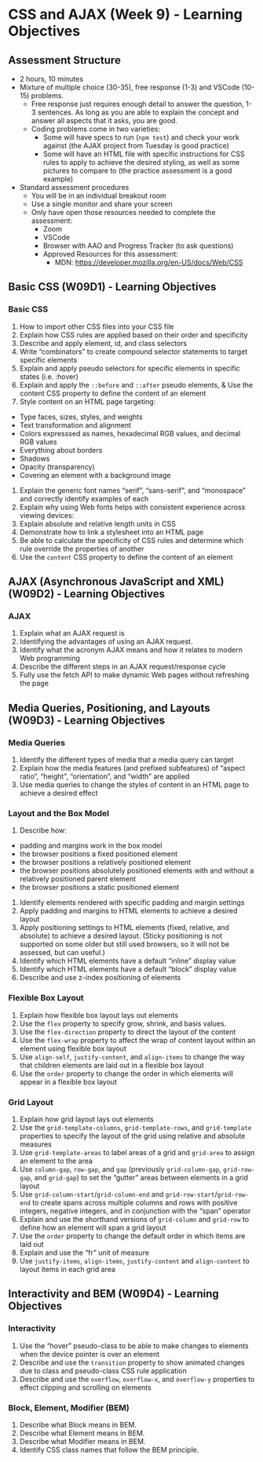 CSS and AJAX (Week 9) - Learning Objectives
===========================================

Assessment Structure
--------------------

-   2 hours, 10 minutes
-   Mixture of multiple choice (30-35), free response (1-3) and VSCode (10-15) problems.
    -   Free response just requires enough detail to answer the question, 1-3 sentences. As long as you are able to explain the concept and answer all aspects that it asks, you are good.
    -   Coding problems come in two varieties:
        -   Some will have specs to run (`npm test`) and check your work against (the AJAX project from Tuesday is good practice)
        -   Some will have an HTML file with specific instructions for CSS rules to apply to achieve the desired styling, as well as some pictures to compare to (the practice assessment is a good example)
-   Standard assessment procedures
    -   You will be in an individual breakout room
    -   Use a single monitor and share your screen
    -   Only have open those resources needed to complete the assessment:
        -   Zoom
        -   VSCode
        -   Browser with AAO and Progress Tracker (to ask questions)
        -   Approved Resources for this assessment:
            -   MDN: https://developer.mozilla.org/en-US/docs/Web/CSS

Basic CSS (W09D1) - Learning Objectives
---------------------------------------

### Basic CSS

1.  How to import other CSS files into your CSS file
2.  Explain how CSS rules are applied based on their order and specificity
3.  Describe and apply element, id, and class selectors
4.  Write “combinators” to create compound selector statements to target specific elements
5.  Explain and apply pseudo selectors for specific elements in specific states (i.e. :hover)
6.  Explain and apply the `::before` and `::after` pseudo elements, & Use the content CSS property to define the content of an element
7.  Style content on an HTML page targeting:

-   Type faces, sizes, styles, and weights
-   Text transformation and alignment
-   Colors expresssed as names, hexadecimal RGB values, and decimal RGB values
-   Everything about borders
-   Shadows
-   Opacity (transparency)
-   Covering an element with a background image

1.  Explain the generic font names “serif”, “sans-serif”, and “monospace” and correctly identify examples of each
2.  Explain why using Web fonts helps with consistent experience across viewing devices:
3.  Explain absolute and relative length units in CSS
4.  Demonstrate how to link a stylesheet into an HTML page
5.  Be able to calculate the specificity of CSS rules and determine which rule override the properties of another
6.  Use the `content` CSS property to define the content of an element

AJAX (Asynchronous JavaScript and XML) (W09D2) - Learning Objectives
--------------------------------------------------------------------

### AJAX

1.  Explain what an AJAX request is
2.  Identifying the advantages of using an AJAX request.
3.  Identify what the acronym AJAX means and how it relates to modern Web programming
4.  Describe the different steps in an AJAX request/response cycle
5.  Fully use the fetch API to make dynamic Web pages without refreshing the page

Media Queries, Positioning, and Layouts (W09D3) - Learning Objectives
---------------------------------------------------------------------

### Media Queries

1.  Identify the different types of media that a media query can target
2.  Explain how the media features (and prefixed subfeatures) of “aspect ratio”, “height”, “orientation”, and “width” are applied
3.  Use media queries to change the styles of content in an HTML page to achieve a desired effect

### Layout and the Box Model

1.  Describe how:

-   padding and margins work in the box model
-   the browser positions a fixed positioned element
-   the browser positions a relatively positioned element
-   the browser positions absolutely positioned elements with and without a relatively positioned parent element
-   the browser positions a static positioned element

1.  Identify elements rendered with specific padding and margin settings
2.  Apply padding and margins to HTML elements to achieve a desired layout
3.  Apply positioning settings to HTML elements (fixed, relative, and absolute) to achieve a desired layout. (Sticky positioning is not supported on some older but still used browsers, so it will not be assessed, but can useful.)
4.  Identify which HTML elements have a default “inline” display value
5.  Identify which HTML elements have a default “block” display value
6.  Describe and use z-index positioning of elements

### Flexible Box Layout

1.  Explain how flexible box layout lays out elements
2.  Use the `flex` property to specify grow, shrink, and basis values.
3.  Use the `flex-direction` property to direct the layout of the content
4.  Use the `flex-wrap` property to affect the wrap of content layout within an element using flexible box layout
5.  Use `align-self`, `justify-content`, and `align-items` to change the way that children elements are laid out in a flexible box layout
6.  Use the `order` property to change the order in which elements will appear in a flexible box layout

### Grid Layout

1.  Explain how grid layout lays out elements
2.  Use the `grid-template-columns`, `grid-template-rows`, and `grid-template` properties to specify the layout of the grid using relative and absolute measures
3.  Use `grid-template-areas` to label areas of a grid and `grid-area` to assign an element to the area
4.  Use `column-gap`, `row-gap`, and `gap` (previously `grid-column-gap`, `grid-row-gap`, and `grid-gap`) to set the “gutter” areas between elements in a grid layout
5.  Use `grid-column-start`/`grid-column-end` and `grid-row-start`/`grid-row-end` to create spans across multiple columns and rows with positive integers, negative integers, and in conjunction with the “span” operator
6.  Explain and use the shorthand versions of `grid-column` and `grid-row` to define how an element will span a grid layout
7.  Use the `order` property to change the default order in which items are laid out
8.  Explain and use the “fr” unit of measure
9.  Use `justify-items`, `align-items`, `justify-content` and `align-content` to layout items in each grid area

Interactivity and BEM (W09D4) - Learning Objectives
---------------------------------------------------

### Interactivity

1.  Use the “hover” pseudo-class to be able to make changes to elements when the device pointer is over an element
2.  Describe and use the `transition` property to show animated changes due to class and pseudo-class CSS rule application
3.  Describe and use the `overflow`, `overflow-x`, and `overflow-y` properties to effect clipping and scrolling on elements

### Block, Element, Modifier (BEM)

1.  Describe what Block means in BEM.
2.  Describe what Element means in BEM.
3.  Describe what Modifier means in BEM.
4.  Identify CSS class names that follow the BEM principle.
